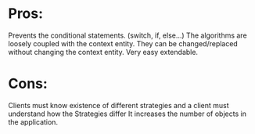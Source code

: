 # Pros:

Prevents the conditional statements. (switch, if, else…)
The algorithms are loosely coupled with the context entity. They can be changed/replaced without changing the context entity.
Very easy extendable.

# Cons:

Clients must know existence of different strategies and a client must understand how the Strategies differ
It increases the number of objects in the application.
